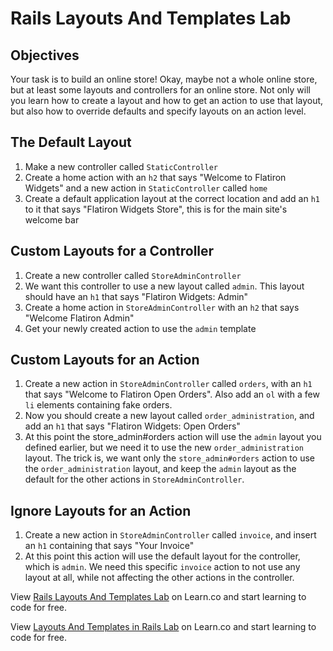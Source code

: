 # Rails Layouts And Templates Lab

## Objectives


Your task is to build an online store! Okay, maybe not a whole online store, but at least some layouts and controllers for an online store. Not only will you learn how to create a layout and how to get an action to use that layout, but also how to override defaults and specify layouts on an action level.

## The Default Layout

1. Make a new controller called `StaticController`
2. Create a home action with an `h2` that says "Welcome to Flatiron Widgets" and a new action in `StaticController` called `home`
3. Create a default application layout at the correct location and add an `h1` to it that says "Flatiron Widgets Store", this is for the main site's welcome bar

## Custom Layouts for a Controller

1. Create a new controller called `StoreAdminController`
2. We want this controller to use a new layout called `admin`. This layout should have an `h1` that says "Flatiron Widgets: Admin"
3. Create a home action in `StoreAdminController` with an `h2` that says  "Welcome Flatiron Admin"
4. Get your newly created action to use the `admin` template

## Custom Layouts for an Action

1. Create a new action in `StoreAdminController` called `orders`, with an `h1` that says "Welcome to Flatiron Open Orders". Also add an `ol` with a few `li` elements containing fake orders.
2. Now you should create a new layout called `order_administration`, and add an `h1` that says "Flatiron Widgets: Open Orders"
3. At this point the store_admin#orders action will use the `admin` layout you defined earlier, but we need it to use the new `order_administration` layout. The trick is, we want only the `store_admin#orders` action to use the `order_administration` layout, and keep the `admin` layout as the default for the other actions in `StoreAdminController`.

## Ignore Layouts for an Action

1. Create a new action in `StoreAdminController` called `invoice`, and insert an `h1` containing that says "Your Invoice"
2. At this point this action will use the default layout for the controller, which is `admin`. We need this specific `invoice` action to not use any layout at all, while not affecting the other actions in the controller.

<p data-visibility='hidden'>View <a href='https://learn.co/lessons/rails-layouts-and-templates-lab' title='Rails Layouts And Templates Lab'>Rails Layouts And Templates Lab</a> on Learn.co and start learning to code for free.</p>

<p class='util--hide'>View <a href='https://learn.co/lessons/rails-layouts-and-templates-lab'>Layouts And Templates in Rails Lab</a> on Learn.co and start learning to code for free.</p>
